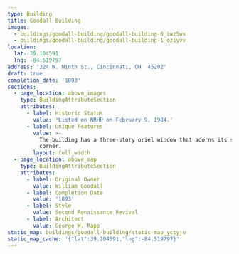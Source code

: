 ```yaml
---
type: Building
title: Goodall Building
images:
  - buildings/goodall-building/goodall-building-0_iwz5wx
  - buildings/goodall-building/goodall-building-1_oziyvv
location:
  lat: 39.104591
  lng: -84.519797
address: '324 W. Ninth St., Cincinnati, OH  45202'
draft: true
completion_date: '1893'
sections:
  - page_location: above_images
    type: BuildingAttributeSection
    attributes:
      - label: Historic Status
        value: 'Listed on NRHP on February 9, 1984.'
      - label: Unique Features
        value: >-
          The building has a three-story oriel window that adorns its southwest
          corner.
        layout: full_width
  - page_location: above_map
    type: BuildingAttributeSection
    attributes:
      - label: Original Owner
        value: William Goodall
      - label: Completion Date
        value: '1893'
      - label: Style
        value: Second Renaissance Revival
      - label: Architect
        value: George W. Rapp
static_map: buildings/goodall-building/static-map_yctyju
static_map_cache: '{"lat":39.104591,"lng":-84.519797}'
---
```

